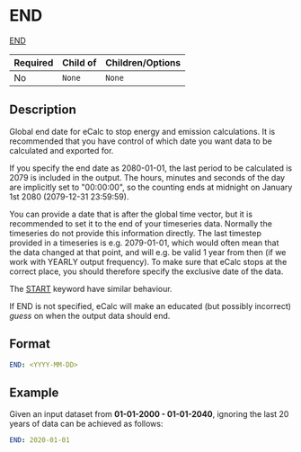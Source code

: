 # END

[END](/about/references/END.md)

| Required   | Child of                  | Children/Options                   |
|------------|---------------------------|------------------------------------|
| No         | `None`         | `None`   |

## Description
Global end date for eCalc to stop energy and emission calculations. It is recommended that you have control of which date you want data to be calculated and exported for.

If you specify the end date as 2080-01-01, the last period to be calculated is 2079 is included in the output. The hours, minutes and seconds of the day are implicitly set to "00:00:00", so the counting ends at midnight on January 1st 2080 (2079-12-31 23:59:59).

You can provide a date that is after the global time vector, but it is recommended to set it to the end of your timeseries data. Normally the timeseries do not provide this information directly. The last timestep provided in a timeseries is e.g. 2079-01-01, which would often mean that the data changed at that point,
and will e.g. be valid 1 year from then (if we work with YEARLY output frequency). To make sure that eCalc stops at the correct place, you should therefore specify the exclusive  date of the data.

The [START](/about/references/START.md) keyword have similar behaviour.

If END is not specified, eCalc will make an educated (but possibly incorrect) *guess* on when the output data should end.

## Format
~~~~~~~~yaml
END: <YYYY-MM-DD>
~~~~~~~~

## Example
Given an input dataset from **01-01-2000 - 01-01-2040**, ignoring the last 20 years of data
can be achieved as follows:

~~~~~~~~yaml
END: 2020-01-01
~~~~~~~~

